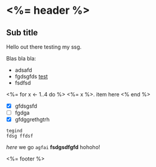 # <%= header %>

## Sub title

Hello out there testing my ssg.

Blas bla bla:
* adsafd
* fgdsgfds [test](https://f1sty.org)
* fsdfsd

<%= for x <- 1..4 do %>
<%= x %>. item here
<% end %>

- [x] gfdsgsfd
- [ ] fgdga
- [x] gfdggrethgtrh

```
tegind
fdsg ffdsf
```

*here* we go `agfai` **fsdgsdfgfd** hohoho!

<%= footer %>
